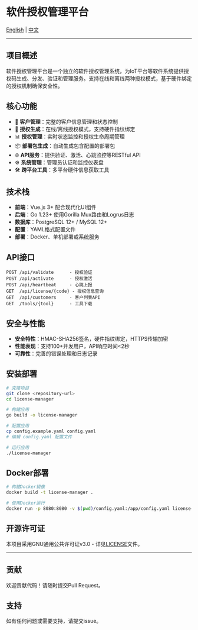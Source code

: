 # 软件授权管理平台

[English](README.md) | [中文](README_ZH.md)

---

## 项目概述

软件授权管理平台是一个独立的软件授权管理系统，为IoT平台等软件系统提供授权码生成、分发、验证和管理服务。支持在线和离线两种授权模式，基于硬件绑定的授权机制确保安全性。

## 核心功能

- 🔧 **客户管理**：完整的客户信息管理和状态控制
- 🔐 **授权生成**：在线/离线授权模式，支持硬件指纹绑定
- 📊 **授权管理**：实时状态监控和授权生命周期管理
- 📦 **部署包生成**：自动生成包含配置的部署包
- 🌐 **API服务**：提供验证、激活、心跳监控等RESTful API
- ⚙️ **系统管理**：管理员认证和监控仪表盘
- 🛠️ **跨平台工具**：多平台硬件信息获取工具

## 技术栈

- **前端**：Vue.js 3+ 配合现代化UI组件
- **后端**：Go 1.23+ 使用Gorilla Mux路由和Logrus日志
- **数据库**：PostgreSQL 12+ / MySQL 12+
- **配置**：YAML格式配置文件
- **部署**：Docker、单机部署或系统服务

## API接口

```
POST /api/validate      - 授权验证
POST /api/activate      - 授权激活
POST /api/heartbeat     - 心跳上报
GET  /api/license/{code} - 授权信息查询
GET  /api/customers     - 客户列表API
GET  /tools/{tool}      - 工具下载
```

## 安全与性能

- **安全特性**：HMAC-SHA256签名，硬件指纹绑定，HTTPS传输加密
- **性能表现**：支持100+并发用户，API响应时间<2秒
- **可靠性**：完善的错误处理和日志记录

## 安装部署

```bash
# 克隆项目
git clone <repository-url>
cd license-manager

# 构建应用
go build -o license-manager

# 配置应用
cp config.example.yaml config.yaml
# 编辑 config.yaml 配置文件

# 运行应用
./license-manager
```

## Docker部署

```bash
# 构建Docker镜像
docker build -t license-manager .

# 使用Docker运行
docker run -p 8080:8080 -v $(pwd)/config.yaml:/app/config.yaml license-manager
```

## 开源许可证

本项目采用GNU通用公共许可证v3.0 - 详见[LICENSE](LICENSE)文件。

---

## 贡献

欢迎贡献代码！请随时提交Pull Request。

## 支持

如有任何问题或需要支持，请提交issue。 